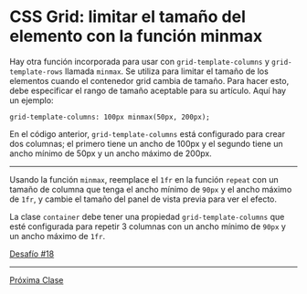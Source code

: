 # CSS Grid: limitar el tamaño del elemento con la función minmax

Hay otra función incorporada para usar con `grid-template-columns` y `grid-template-rows` llamada `minmax`. Se utiliza para limitar el tamaño de los elementos cuando el contenedor grid cambia de tamaño. Para hacer esto, debe especificar el rango de tamaño aceptable para su artículo. Aquí hay un ejemplo:

````
grid-template-columns: 100px minmax(50px, 200px);
````

En el código anterior, `grid-template-columns` está configurado para crear dos columnas; el primero tiene un ancho de 100px y el segundo tiene un ancho mínimo de 50px y un ancho máximo de 200px.

----

Usando la función `minmax`, reemplace el `1fr` en la función `repeat` con un tamaño de columna que tenga el ancho mínimo de `90px` y el ancho máximo de `1fr`, y cambie el tamaño del panel de vista previa para ver el efecto.

La clase `container` debe tener una propiedad `grid-template-columns` que esté configurada para repetir 3 columnas con un ancho mínimo de `90px` y un ancho máximo de `1fr`.

[Desafío #18](https://codepen.io/sebastiantorres86/pen/OJVRWjQ)

----
[Próxima Clase](https://github.com/sebastiantorres86/Curso-CSS-Grid/blob/master/19-crear-dise%C3%B1os-flexibles-con-auto-fill.md)